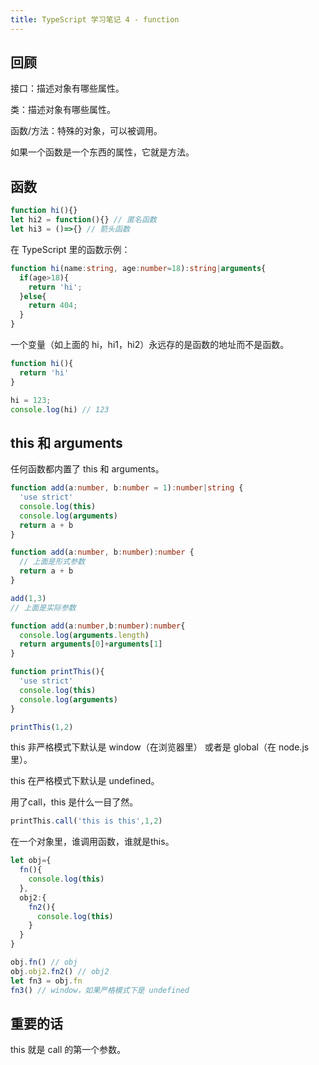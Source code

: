 ```yaml
---
title: TypeScript 学习笔记 4 - function
---
```


## 回顾

接口：描述对象有哪些属性。

类：描述对象有哪些属性。

函数/方法：特殊的对象，可以被调用。

如果一个函数是一个东西的属性，它就是方法。

## 函数

```typescript
function hi(){}
let hi2 = function(){} // 匿名函数
let hi3 = ()=>{} // 箭头函数
```

在 TypeScript 里的函数示例：

```typescript
function hi(name:string, age:number=18):string|arguments{
  if(age>18){
    return 'hi';
  }else{
    return 404;
  }
}
```

一个变量（如上面的 hi，hi1，hi2）永远存的是函数的地址而不是函数。

```typescript
function hi(){
  return 'hi'
}

hi = 123;
console.log(hi) // 123
```

## this 和 arguments

任何函数都内置了 this 和 arguments。

```typescript
function add(a:number, b:number = 1):number|string {
  'use strict'
  console.log(this)
  console.log(arguments)
  return a + b
}
```

```typescript
function add(a:number, b:number):number {
  // 上面是形式参数
  return a + b
}

add(1,3)
// 上面是实际参数
```

```typescript
function add(a:number,b:number):number{
  console.log(arguments.length)
  return arguments[0]+arguments[1]
}
```

```typescript
function printThis(){
  'use strict'
  console.log(this)
  console.log(arguments)
}

printThis(1,2)
```

this 非严格模式下默认是 window（在浏览器里） 或者是 global（在 node.js 里）。

this 在严格模式下默认是 undefined。

用了call，this 是什么一目了然。

```typescript
printThis.call('this is this',1,2)
```

在一个对象里，谁调用函数，谁就是this。

```typescript
let obj={
  fn(){
    console.log(this)
  },
  obj2:{
    fn2(){
      console.log(this)
    }
  }
}

obj.fn() // obj
obj.obj2.fn2() // obj2
let fn3 = obj.fn
fn3() // window，如果严格模式下是 undefined
```

## 重要的话

this 就是 call 的第一个参数。
